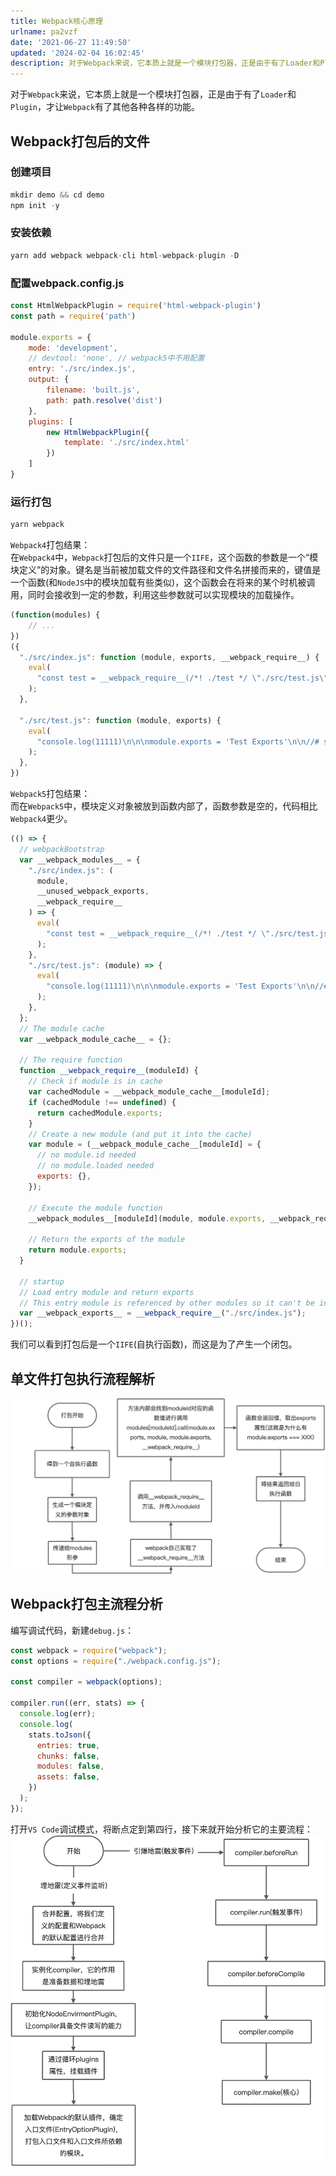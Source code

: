 ```yaml
---
title: Webpack核心原理
urlname: pa2vzf
date: '2021-06-27 11:49:50'
updated: '2024-02-04 16:02:45'
description: 对于Webpack来说，它本质上就是一个模块打包器，正是由于有了Loader和Plugin，才让Webpack有了其他各种各样的功能。Webpack打包后的文件创建项目mkdir demo && cd demo npm init -y安装依赖yarn add webpack webpack-c...
---
```

对于`Webpack`来说，它本质上就是一个模块打包器，正是由于有了`Loader`和`Plugin`，才让`Webpack`有了其他各种各样的功能。

## Webpack打包后的文件
### 创建项目
```javascript
mkdir demo && cd demo
npm init -y
```
### 安装依赖
```javascript
yarn add webpack webpack-cli html-webpack-plugin -D
```
### 配置webpack.config.js
```javascript
const HtmlWebpackPlugin = require('html-webpack-plugin')
const path = require('path')

module.exports = {
    mode: 'development',
    // devtool: 'none', // webpack5中不用配置
    entry: './src/index.js',
    output: {
        filename: 'built.js',
        path: path.resolve('dist')
    },
    plugins: [
        new HtmlWebpackPlugin({
            template: './src/index.html'
        })
    ]
}
```
### 运行打包
```javascript
yarn webpack
```
`Webpack4`打包结果：<br />在`Webpack4`中，`Webpack`打包后的文件只是一个`IIFE`，这个函数的参数是一个“模块定义”的对象。键名是当前被加载文件的文件路径和文件名拼接而来的，键值是一个函数(和`NodeJS`中的模块加载有些类似)，这个函数会在将来的某个时机被调用，同时会接收到一定的参数，利用这些参数就可以实现模块的加载操作。
```javascript
(function(modules) {
	// ...
})
({
  "./src/index.js": function (module, exports, __webpack_require__) {
    eval(
      "const test = __webpack_require__(/*! ./test */ \"./src/test.js\")\nconsole.log('hello wlord!')\nconsole.log(test)\n\nmodule.exports = 'Index Export'\n\n//# sourceURL=webpack:///./src/index.js?"
    );
  },

  "./src/test.js": function (module, exports) {
    eval(
      "console.log(11111)\n\n\nmodule.exports = 'Test Exports'\n\n//# sourceURL=webpack:///./src/test.js?"
    );
  },
})
```
`Webpack5`打包结果：<br />而在`Webpack5`中，模块定义对象被放到函数内部了，函数参数是空的，代码相比`Webpack4`更少。
```javascript
(() => {
  // webpackBootstrap
  var __webpack_modules__ = {
    "./src/index.js": (
      module,
      __unused_webpack_exports,
      __webpack_require__
    ) => {
      eval(
        "const test = __webpack_require__(/*! ./test */ \"./src/test.js\")\nconsole.log('hello wlord!')\nconsole.log(test)\n\nmodule.exports = 'Index Export'\n\n//# sourceURL=webpack://01/./src/index.js?"
      );
    },
    "./src/test.js": (module) => {
      eval(
        "console.log(11111)\n\n\nmodule.exports = 'Test Exports'\n\n//# sourceURL=webpack://01/./src/test.js?"
      );
    },
  };
  // The module cache
  var __webpack_module_cache__ = {};

  // The require function
  function __webpack_require__(moduleId) {
    // Check if module is in cache
    var cachedModule = __webpack_module_cache__[moduleId];
    if (cachedModule !== undefined) {
      return cachedModule.exports;
    }
    // Create a new module (and put it into the cache)
    var module = (__webpack_module_cache__[moduleId] = {
      // no module.id needed
      // no module.loaded needed
      exports: {},
    });

    // Execute the module function
    __webpack_modules__[moduleId](module, module.exports, __webpack_require__);

    // Return the exports of the module
    return module.exports;
  }

  // startup
  // Load entry module and return exports
  // This entry module is referenced by other modules so it can't be inlined
  var __webpack_exports__ = __webpack_require__("./src/index.js");
})();
```
我们可以看到打包后是一个`IIFE`(自执行函数)，而这是为了产生一个闭包。
## 单文件打包执行流程解析
![](/images/ca0e9e761723c3d9cc26013e3d3785c1.jpeg)

## Webpack打包主流程分析
编写调试代码，新建`debug.js`：
```javascript
const webpack = require("webpack");
const options = require("./webpack.config.js");

const compiler = webpack(options);

compiler.run((err, stats) => {
  console.log(err);
  console.log(
    stats.toJson({
      entries: true,
      chunks: false,
      modules: false,
      assets: false,
    })
  );
});
```
打开`VS Code`调试模式，将断点定到第四行，接下来就开始分析它的主要流程：<br />![](/images/12d5889ffe2aad3ce7e98ed6eae7d1fd.jpeg)




